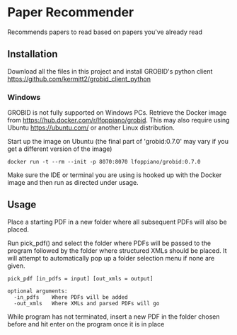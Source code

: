 # Paper Recommender
Recommends papers to read based on papers you've already read

## Installation
Download all the files in this project and install GROBID's python client https://github.com/kermitt2/grobid_client_python

### Windows
GROBID is not fully supported on Windows PCs. Retrieve the Docker image from https://hub.docker.com/r/lfoppiano/grobid. This may also require using Ubuntu https://ubuntu.com/ or another Linux distribution.

Start up the image on Ubuntu (the final part of 'grobid:0.7.0' may vary if you get a different version of the image)

```
docker run -t --rm --init -p 8070:8070 lfoppiano/grobid:0.7.0
```

Make sure the IDE or terminal you are using is hooked up with the Docker image and then run as directed under usage.

## Usage
Place a starting PDF in a new folder where all subsequent PDFs will also be placed.

Run pick_pdf() and select the folder where PDFs will be passed to the program followed by the folder where structured XMLs should be placed. It will attempt to automatically pop up a folder selection menu if none are given.

```
pick_pdf [in_pdfs = input] [out_xmls = output]

optional arguments:
  -in_pdfs    Where PDFs will be added
  -out_xmls   Where XMLs and parsed PDFs will go
```

While program has not terminated, insert a new PDF in the folder chosen before and hit enter on the program once it is in place
